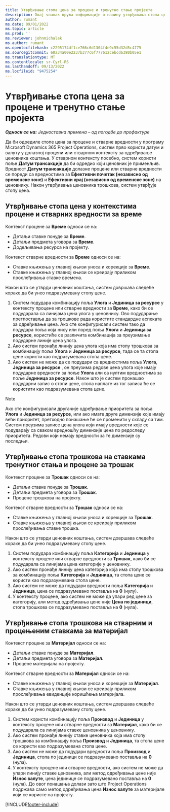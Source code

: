 ```yaml
---
title: Утврђивање стопа цена за процене и тренутно стање пројекта
description: Овај чланак пружа информације о начину утврђивања стопа цена за процене пројеката и стварне вредности.
author: rumant
ms.date: 09/01/2022
ms.topic: article
ms.prod: ''
ms.reviewer: johnmichalak
ms.author: rumant
ms.openlocfilehash: c2295174df1ce766c6d1304f4e9c55d32d5c4775
ms.sourcegitcommit: 60a34a00e2237b377c6f777612cebcd6380b05e1
ms.translationtype: MT
ms.contentlocale: sr-Cyrl-RS
ms.lasthandoff: 09/13/2022
ms.locfileid: "9475254"
---
```

# <a name="determine-cost-rates-for-project-estimates-and-actuals"></a>Утврђивање стопа цена за процене и тренутно стање пројекта

_**Односи се на:** Једноставна примена – од погодбе до профактуре_

Да би одредиле стопе цена за процене и стварне вредности у програму Microsoft Dynamics 365 Project Operations, систем прво користи датум и валуту у долазној процени или стварном контексту за одређивање ценовника коштања. У стварном контексту посебно, систем користи поље **Датум трансакције** да би одредио који ценовник је применљив. Вредност **Датум трансакције** долазне процене или стварне вредности се пореди са вредностима за **Ефективни почетак (независно од временске зоне)** и **Ефективни крај (независно од временске зоне)** на ценовнику. Након утврђивања ценовника трошкова, систем утврђује стопу цена. 

## <a name="determining-cost-rates-in-estimate-and-actual-contexts-for-time"></a>Утврђивање стопа цена у контекстима процене и стварних вредности за време

Контекст процене за **Време** односи се на:

- Детаљи ставке понуде за **Време**.
- Детаљи предмета уговора за **Време**.
- Додељивања ресурса на пројекту.

Контекст стварне вредности за **Време** односи се на:

- Ставке књижења у главној књизи уноса и корекције за **Време**.
- Ставке књижења у главној књизи се креирају приликом прослеђивања ставке времена.

Након што се утврди ценовник коштања, систем довршава следеће кораке да би унео подразумевану стопу цене.

1. Систем подудара комбинацију поља **Улога** и **Јединица за ресурсе** у контексту процене или стварне вредности за **Време**, како би се подударала са линијама цена улога у ценовнику. Ово подударање претпоставља да за трошкове рада користите стандардне аспеката за одређивање цена. Ако сте конфигурисали систем тако да подудара поља која нису или поред поља **Улога** и **Јединица за ресурсе**, користиће се различита комбинација за преузимање подударне линије цена улога.
1. Ако систем пронађе линију цена улога која има стопу трошкова за комбинацију поља **Улога** и **Јединица за ресурсе**, тада се та стопа цене користи као подразумевана стопа цене.
1. Ако систем не може да се подудари са вредностима поља **Улога**, **Јединица за ресурсе** , он преузима редове цена улога које имају подударне вредности за поље **Улога** али са нултим вредностима за поље **Јединица за ресурсе**. Након што је систем пронашао подударни запис о стопи цене, стопа наплате из тог записа ће се користити као подразумевана стопа цене.

> [!NOTE]
> Ако сте конфигурисали другачије одређивање приоритета за поља **Улога** и **Јединица за ресурсе**, или ако имате друге димензије које имају већи приоритет, претходно понашање ће се променити у складу са тим. Систем преузима записе цена улога који имају вредности које се подударају са сваком вредношћу димензије цена по редоследу приоритета. Редови који немају вредности за те димензије су последњи.

## <a name="determining-cost-rates-on-actual-and-estimate-lines-for-expense"></a>Утврђивање стопа трошкова на ставкама тренутног стања и процене за трошак

Контекст процене за **Трошак** односи се на:

- Детаљи ставке понуде за **Трошак**.
- Детаљи предмета уговора за **Трошак**.
- Процене трошкова на пројекту.

Контекст стварне вредности за **Трошак** односи се на:

- Ставке књижења у главној књизи уноса и корекције за **Трошак**.
- Ставке књижења у главној књизи се креирају приликом прослеђивања ставке трошка.

Након што се утврди ценовник коштања, систем довршава следеће кораке да би унео подразумевану стопу цене.

1. Систем подудара комбинацију поља **Категорија** и **Јединица** у контексту процене или стварне вредности за **Трошак**, како би се подударала са линијама цена категорије у ценовнику.
1. Ако систем пронађе линију цена категорија која има стопу трошкова за комбинацију поља **Категорија** и **Јединица**, та стопа цене се користи као подразумевана стопа цене.
1. Ако систем не може да подудари вредности поља **Категорија** и **Јединица**, цена се подразумевано поставља на **0** (нулу).
1. У контексту процене, ако систем не може да упари ред цене за категорију, али метод одређивања цене није **Цена по јединици**, стопа трошкова се подразумевано поставља на **0** (нула).

## <a name="determining-cost-rates-on-actual-and-estimate-lines-for-material"></a>Утврђивање стопа трошкова на стварним и процењеним ставкама за материјал

Контекст процене за **Материјал** односи се на:

- Детаљи ставке понуде за **Материјал**.
- Детаљи предмета уговора за **Материјал**.
- Процене материјала на пројекту.

Контекст стварне вредности за **Материјал** односи се на:

- Ставке књижења у главној књизи уноса и корекције за **Материјал**.
- Ставке књижења у главној књизи се креирају приликом прослеђивања евиденције коришћења материјала.

Након што се утврди ценовник коштања, систем довршава следеће кораке да би унео подразумевану стопу цене.

1. Систем користи комбинацију поља **Производ** и **Јединица** у контексту процене или стварне вредности за **Материјал**, како би се подударала са линијама ставке ценовника у ценовнику.
1. Ако систем пронађе линију ставке ценовника која има стопу трошкова за комбинацију поља **Производ** и **Јединица**, та стопа цене се користи као подразумевана стопа цене.
1. Ако систем не може да подудари вредности поља **Производ** и **Јединица**, стопа по јединици се подразумевано поставља на **0** (нула).
1. У контексту процене или стварне вредности, ако систем не може да упари линију ставке ценовника, али метод одређивања цене није **Износ валуте**, цена јединице се подразумевано поставља на **0** (нула). До овог понашања долази зато што Project Operations подржава само метод одређивања цена **Износ валуте** за материјале који се користе на пројекту.

[!INCLUDE[footer-include](../../includes/footer-banner.md)]
